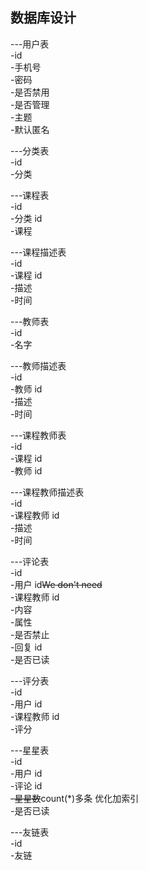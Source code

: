 ## 数据库设计

---用户表  
-id  
-手机号  
-密码  
-是否禁用  
-是否管理  
-主题  
-默认匿名

---分类表  
-id  
-分类  

---课程表  
-id  
-分类 id  
-课程

---课程描述表  
-id  
-课程 id  
-描述  
-时间

---教师表  
-id  
-名字  

---教师描述表  
-id  
-教师 id  
-描述  
-时间

---课程教师表  
-id  
-课程 id  
-教师 id

---课程教师描述表  
-id  
-课程教师 id  
-描述  
-时间

---评论表  
-id  
-用户 id~~We don't need~~  
-课程教师 id  
-内容  
-属性  
-是否禁止  
-回复 id  
-是否已读

---评分表  
-id  
-用户 id  
-课程教师 id  
-评分

---星星表  
-id  
-用户 id  
-评论 id  
~~-星星数~~count(*)多条 优化加索引  
-是否已读

---友链表  
-id  
-友链